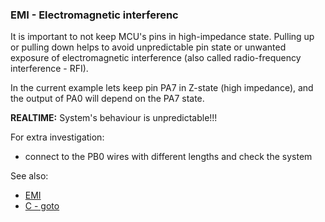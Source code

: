 ### EMI - Electromagnetic interferenc  

It is important to not keep MCU's pins in high-impedance state. Pulling up or pulling down helps to avoid unpredictable pin state or unwanted exposure of electromagnetic interference (also called radio-frequency interference - RFI).  

In the current example lets keep pin PA7 in Z-state (high impedance), and the output of PA0 will depend on the PA7 state.

**REALTIME:** System's behaviour is unpredictable!!!  

For extra investigation:  
- connect to the PB0 wires with different lengths and check the system  

See also:  
- [EMI](https://en.wikipedia.org/wiki/Electromagnetic_interference)  
- [C - goto](https://www.geeksforgeeks.org/goto-statement-in-c/)  
